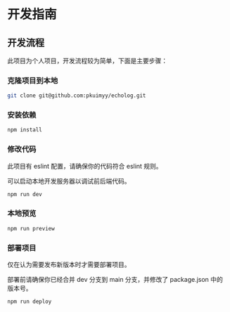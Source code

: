 # 开发指南

## 开发流程

此项目为个人项目，开发流程较为简单，下面是主要步骤：

### 克隆项目到本地

```bash
git clone git@github.com:pkuimyy/echolog.git
```

### 安装依赖

```bash
npm install
```

### 修改代码

此项目有 eslint 配置，请确保你的代码符合 eslint 规则。

可以启动本地开发服务器以调试前后端代码。

```bash
npm run dev
```

### 本地预览

```bash
npm run preview
```

### 部署项目

仅在认为需要发布新版本时才需要部署项目。

部署前请确保你已经合并 dev 分支到 main 分支，并修改了 package.json 中的版本号。

```bash
npm run deploy
```